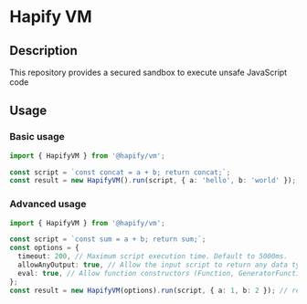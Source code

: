 # Hapify VM

## Description

This repository provides a secured sandbox to execute unsafe JavaScript code

## Usage

### Basic usage

```typescript
import { HapifyVM } from '@hapify/vm';

const script = `const concat = a + b; return concat;`;
const result = new HapifyVM().run(script, { a: 'hello', b: 'world' }); // result = 'hello world'
```

### Advanced usage

```typescript
import { HapifyVM } from '@hapify/vm';

const script = `const sum = a + b; return sum;`;
const options = {
  timeout: 200, // Maximum script execution time. Default to 5000ms.
  allowAnyOutput: true, // Allow the input script to return any data type. Default to false.
  eval: true, // Allow function constructors (Function, GeneratorFunction, etc)
};
const result = new HapifyVM(options).run(script, { a: 1, b: 2 }); // result = 3
```
